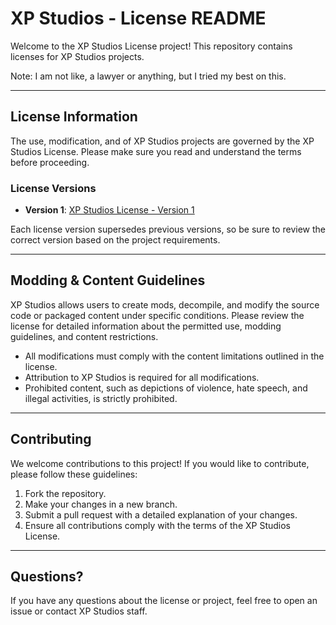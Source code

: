 # XP Studios - License README

Welcome to the XP Studios License project! This repository contains licenses for XP Studios projects.

Note: I am not like, a lawyer or anything, but I tried my best on this.

---

## License Information

The use, modification, and of XP Studios projects are governed by the XP Studios License. Please make sure you read and understand the terms before proceeding.

### License Versions
- **Version 1**: [XP Studios License - Version 1](./Versions/Version%201.md)

Each license version supersedes previous versions, so be sure to review the correct version based on the project requirements.

---

## Modding & Content Guidelines

XP Studios allows users to create mods, decompile, and modify the source code or packaged content under specific conditions. Please review the license for detailed information about the permitted use, modding guidelines, and content restrictions.

- All modifications must comply with the content limitations outlined in the license.
- Attribution to XP Studios is required for all modifications.
- Prohibited content, such as depictions of violence, hate speech, and illegal activities, is strictly prohibited.

---

## Contributing

We welcome contributions to this project! If you would like to contribute, please follow these guidelines:

1. Fork the repository.
2. Make your changes in a new branch.
3. Submit a pull request with a detailed explanation of your changes.
4. Ensure all contributions comply with the terms of the XP Studios License.

---

## Questions?

If you have any questions about the license or project, feel free to open an issue or contact XP Studios staff.
